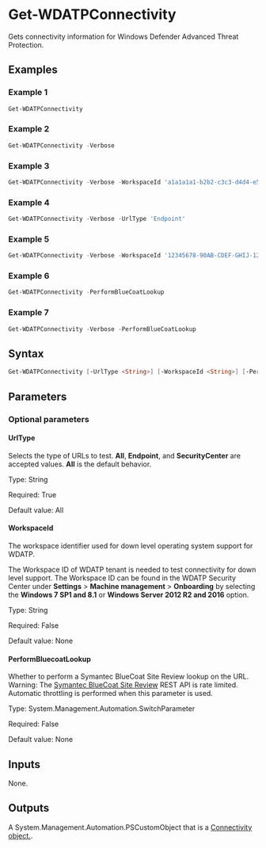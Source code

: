 # Get-WDATPConnectivity

Gets connectivity information for Windows Defender Advanced Threat Protection.

## Examples

### Example 1

```powershell
Get-WDATPConnectivity
```

### Example 2

```powershell
Get-WDATPConnectivity -Verbose
```

### Example 3

```powershell
Get-WDATPConnectivity -Verbose -WorkspaceId 'a1a1a1a1-b2b2-c3c3-d4d4-e5e5e5e5e5e5'
```

### Example 4

```powershell
Get-WDATPConnectivity -Verbose -UrlType 'Endpoint'
```

### Example 5

```powershell
Get-WDATPConnectivity -Verbose -WorkspaceId '12345678-90AB-CDEF-GHIJ-1234567890AB'
```

### Example 6

```powershell
Get-WDATPConnectivity -PerformBlueCoatLookup
```

### Example 7

```powershell
Get-WDATPConnectivity -Verbose -PerformBlueCoatLookup
```

## Syntax

```powershell
Get-WDATPConnectivity [-UrlType <String>] [-WorkspaceId <String>] [-PerformBluecoatLookup] [<CommonParameters>]
```

## Parameters

### Optional parameters

#### UrlType

Selects the type of URLs to test. **All**, **Endpoint**, and **SecurityCenter** are accepted values. **All** is the default behavior.

Type: String

Required: True

Default value: All

#### WorkspaceId

The workspace identifier used for down level operating system support for WDATP.

The Workspace ID of WDATP tenant is needed to test connectivity for down level support. The Workspace ID can be found in the WDATP Security Center under **Settings** > **Machine management** > **Onboarding** by selecting the **Windows 7 SP1 and 8.1** or **Windows Server 2012 R2 and 2016** option.

Type: String

Required: False

Default value: None

#### PerformBluecoatLookup

Whether to perform a Symantec BlueCoat Site Review lookup on the URL. Warning: The [Symantec BlueCoat Site Review](https://sitereview.bluecoat.com/) REST API is rate limited. Automatic throttling is performed when this parameter is used.

Type: System.Management.Automation.SwitchParameter

Required: False

Default value: None

## Inputs

None.

## Outputs

A System.Management.Automation.PSCustomObject that is a [Connectivity object.](./../../../docs/Connectivity%20Object.md).